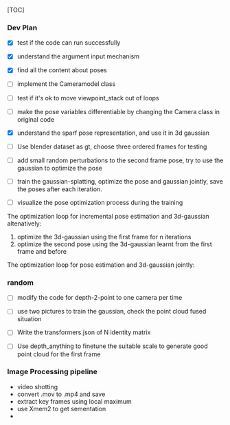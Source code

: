 [TOC]

### Dev Plan

- [x] test if the code can run successfully
- [x] understand the argument input mechanism
- [x] find all the content about poses
- [ ] implement the Cameramodel class
- [ ] test if it's ok to move viewpoint_stack out of loops
- [ ] make the pose variables differentiable by changing the Camera class in original code
- [x]  understand the sparf pose representation, and use it in 3d gaussian
- [ ] Use blender dataset as gt, choose three ordered frames for testing 
- [ ] add small random perturbations to the second frame pose, try to use the gaussian to optimize the pose
- [ ] train the gaussian-splatting, optimize the pose and gaussian jointly, save the poses after each iteration. 
- [ ] visualize the pose optimization process during the training



 The optimization loop for incremental pose estimation and 3d-gaussian altenatively:

1. optimize the 3d-gaussian using the first frame for n iterations
2. optimize the second pose using the 3d-gaussian learnt from the first frame and before

The optimization loop for pose estimation and 3d-gaussian jointly:



### random

- [ ] modify the code for depth-2-point to one camera per time
- [ ] use two pictures to train the gaussian, check the point cloud fused situation
- [ ] Write the transformers.json of N identity matrix
- [ ] Use depth_anything to finetune the suitable scale to generate good point cloud for the first frame



### Image Processing pipeline

* video shotting
* convert .mov to .mp4 and save
* extract key frames using local maximum
* use Xmem2 to get sementation
* 
